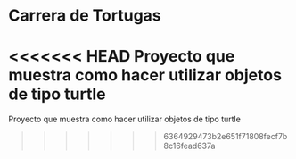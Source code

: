 # Carrera de Tortugas

<<<<<<< HEAD
Proyecto que muestra como hacer utilizar objetos de tipo turtle
=======
Proyecto que muestra como hacer utilizar objetos de tipo turtle
>>>>>>> 6364929473b2e651f71808fecf7b8c16fead637a
